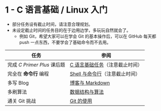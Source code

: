 # 1 - C 语言基础 / Linux 入门

- 部分任务设有截止时间，请注意合理规划。
- 未设定截止时间的任务目的在于边用边学，多玩玩自然就会了。
    - 例如 Git，希望大家可以在学会 Git 的基本操作后，可以在 GitHub 每天都 push 一点东西，不要学会了基础命令而不去用。

| 任务                        | 参阅                                                         |
| --------------------------- | ------------------------------------------------------------ |
| 完成 *C Primer Plus* 课后题 | [C 语言基础任务](../project/c-basic.md)（注意截止时间）      |
| 完全在 **命令行** 编程      | [Shell 与命令行](../project/command-line.md)（注意截止时间） |
| 多写 Blog                   | [博客与 Markdown](../preparation/blog.md)                    |
| 多刷算法                    | [数据结构与算法](../preparation/data-structure-algorithm.md) |
| 通关 Git 挑战               | [Git 的使用](../preparation/git.md)                          |